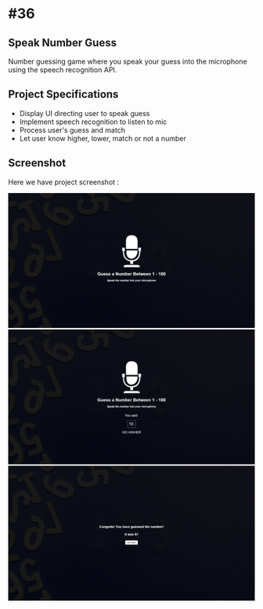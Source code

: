 # #36

## Speak Number Guess
Number guessing game where you speak your guess into the microphone using the speech recognition API.

## Project Specifications
- Display UI directing user to speak guess
- Implement speech recognition to listen to mic
- Process user's guess and match
- Let user know higher, lower, match or not a number

## Screenshot
Here we have project screenshot :

![screenshot](screenshot.jpeg)
![screenshot](screenshot2.jpeg)
![screenshot](screenshot3.jpeg)